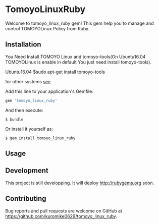 # TomoyoLinuxRuby

Welcome to tomoyo_linux_ruby gem! This gem help you to manage and control TOMOYOLinux Policy from Ruby.

## Installation

You Need Install TOMOYO Linux and tomoyo-tools(On Ubuntu16.04 TOMOYOLinux is enable in default You just need install tomoyo-tools).

Ubuntu16.04
    $sudo apt-get install tomoyo-tools

for other systems [see](https://tomoyo.osdn.jp/index.html.en)

Add this line to your application's Gemfile:

```ruby
gem 'tomoyo_linux_ruby'
```

And then execute:

    $ bundle

Or install it yourself as:

    $ gem install tomoyo_linux_ruby

## Usage


## Development
This project is still developping. It will deploy http://rubygems.org soon.

## Contributing
Bug reports and pull requests are welcome on GitHub at https://github.com/kuromike0629/tomoyo_linux_ruby.
